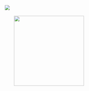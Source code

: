 <h1 align="center">
  <a href="https://git.io/typing-svg">
    <img src="https://readme-typing-svg.herokuapp.com/?lines=Merhabalar!&center=true&size=25">
  </a>
</h1>

<img align='right' src="https://cdn.berksmbl.com/file/berksmbl/daftpunktocat-guy.gif" width="230">
